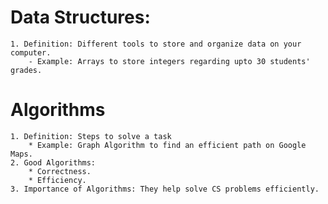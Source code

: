 # Data Structures:
    1. Definition: Different tools to store and organize data on your computer.
        - Example: Arrays to store integers regarding upto 30 students' grades.
        
# Algorithms
    1. Definition: Steps to solve a task
        * Example: Graph Algorithm to find an efficient path on Google Maps.
    2. Good Algorithms:
        * Correctness.
        * Efficiency.
    3. Importance of Algorithms: They help solve CS problems efficiently.
                                                                                
